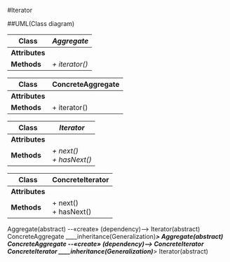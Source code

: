 #Iterator

##UML(Class diagram)

|Class| *Aggregate* |
|-------|--------|
| **Attributes** ||
| **Methods** | *+ iterator()* |

|Class| ConcreteAggregate |
|-------|--------|
| **Attributes** ||
| **Methods** |+ iterator()|

|Class| *Iterator* |
|-------|--------|
| **Attributes** ||
| **Methods** | *+ next() <br /> + hasNext()* |

|Class| ConcreteIterator |
|-------|--------|
| **Attributes** ||
| **Methods** |+ next() <br /> + hasNext()|

Aggregate(abstract) --«create» (dependency)--> Iterator(abstract)  
ConcreteAggregate ____inheritance(Generalization)_____> Aggregate(abstract)  
ConcreteAggregate --«create» (dependency)--> ConcreteIterator  
ConcreteIterator ____inheritance(Generalization)_____> Iterator(abstract)  
